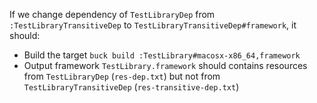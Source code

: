 If we change dependency of `TestLibraryDep` from `:TestLibraryTransitiveDep` to `TestLibraryTransitiveDep#framework`, it should:
- Build the target `buck build :TestLibrary#macosx-x86_64,framework`
- Output framework `TestLibrary.framework` should contains resources from `TestLibraryDep` (`res-dep.txt`) but not from `TestLibraryTransitiveDep` (`res-transitive-dep.txt`)
